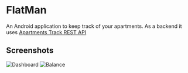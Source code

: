 # FlatMan
An Android application to keep track of your apartments.
As a backend it uses [Apartments Track REST API](https://github.com/panosdim/apartments-api)

## Screenshots
![Dashboard](https://user-images.githubusercontent.com/10371312/95737046-c3d05880-0c8f-11eb-877d-57c8eb711b7e.png)
![Balance](https://user-images.githubusercontent.com/10371312/95737051-c5018580-0c8f-11eb-9140-827f351620aa.png)
